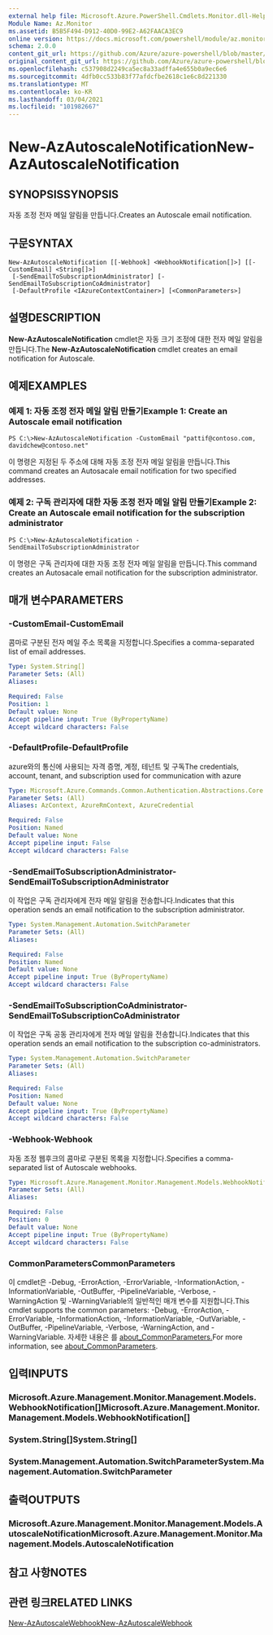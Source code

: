 ```yaml
---
external help file: Microsoft.Azure.PowerShell.Cmdlets.Monitor.dll-Help.xml
Module Name: Az.Monitor
ms.assetid: B5B5F494-D912-40D0-99E2-A62FAACA3EC9
online version: https://docs.microsoft.com/powershell/module/az.monitor/new-azautoscalenotification
schema: 2.0.0
content_git_url: https://github.com/Azure/azure-powershell/blob/master/src/Monitor/Monitor/help/New-AzAutoscaleNotification.md
original_content_git_url: https://github.com/Azure/azure-powershell/blob/master/src/Monitor/Monitor/help/New-AzAutoscaleNotification.md
ms.openlocfilehash: c537908d2249ca5ec8a33adffa4e655b0a9ec6e6
ms.sourcegitcommit: 4dfb0cc533b83f77afdcfbe2618c1e6c8d221330
ms.translationtype: MT
ms.contentlocale: ko-KR
ms.lasthandoff: 03/04/2021
ms.locfileid: "101982667"
---
```

# <span data-ttu-id="fdb6b-101">New-AzAutoscaleNotification</span><span class="sxs-lookup"><span data-stu-id="fdb6b-101">New-AzAutoscaleNotification</span></span>

## <span data-ttu-id="fdb6b-102">SYNOPSIS</span><span class="sxs-lookup"><span data-stu-id="fdb6b-102">SYNOPSIS</span></span>
<span data-ttu-id="fdb6b-103">자동 조정 전자 메일 알림을 만듭니다.</span><span class="sxs-lookup"><span data-stu-id="fdb6b-103">Creates an Autoscale email notification.</span></span>

## <span data-ttu-id="fdb6b-104">구문</span><span class="sxs-lookup"><span data-stu-id="fdb6b-104">SYNTAX</span></span>

```
New-AzAutoscaleNotification [[-Webhook] <WebhookNotification[]>] [[-CustomEmail] <String[]>]
 [-SendEmailToSubscriptionAdministrator] [-SendEmailToSubscriptionCoAdministrator]
 [-DefaultProfile <IAzureContextContainer>] [<CommonParameters>]
```

## <span data-ttu-id="fdb6b-105">설명</span><span class="sxs-lookup"><span data-stu-id="fdb6b-105">DESCRIPTION</span></span>
<span data-ttu-id="fdb6b-106">**New-AzAutoscaleNotification** cmdlet은 자동 크기 조정에 대한 전자 메일 알림을 만듭니다.</span><span class="sxs-lookup"><span data-stu-id="fdb6b-106">The **New-AzAutoscaleNotification** cmdlet creates an email notification for Autoscale.</span></span>

## <span data-ttu-id="fdb6b-107">예제</span><span class="sxs-lookup"><span data-stu-id="fdb6b-107">EXAMPLES</span></span>

### <span data-ttu-id="fdb6b-108">예제 1: 자동 조정 전자 메일 알림 만들기</span><span class="sxs-lookup"><span data-stu-id="fdb6b-108">Example 1: Create an Autoscale email notification</span></span>
```
PS C:\>New-AzAutoscaleNotification -CustomEmail "pattif@contoso.com, davidchew@contoso.net"
```

<span data-ttu-id="fdb6b-109">이 명령은 지정된 두 주소에 대해 자동 조정 전자 메일 알림을 만듭니다.</span><span class="sxs-lookup"><span data-stu-id="fdb6b-109">This command creates an Autosacale email notification for two specified addresses.</span></span>

### <span data-ttu-id="fdb6b-110">예제 2: 구독 관리자에 대한 자동 조정 전자 메일 알림 만들기</span><span class="sxs-lookup"><span data-stu-id="fdb6b-110">Example 2: Create an Autoscale email notification for the subscription administrator</span></span>
```
PS C:\>New-AzAutoscaleNotification -SendEmailToSubscriptionAdministrator
```

<span data-ttu-id="fdb6b-111">이 명령은 구독 관리자에 대한 자동 조정 전자 메일 알림을 만듭니다.</span><span class="sxs-lookup"><span data-stu-id="fdb6b-111">This command creates an Autosacale email notification for the subscription administrator.</span></span>

## <span data-ttu-id="fdb6b-112">매개 변수</span><span class="sxs-lookup"><span data-stu-id="fdb6b-112">PARAMETERS</span></span>

### <span data-ttu-id="fdb6b-113">-CustomEmail</span><span class="sxs-lookup"><span data-stu-id="fdb6b-113">-CustomEmail</span></span>
<span data-ttu-id="fdb6b-114">콤마로 구분된 전자 메일 주소 목록을 지정합니다.</span><span class="sxs-lookup"><span data-stu-id="fdb6b-114">Specifies a comma-separated list of email addresses.</span></span>

```yaml
Type: System.String[]
Parameter Sets: (All)
Aliases:

Required: False
Position: 1
Default value: None
Accept pipeline input: True (ByPropertyName)
Accept wildcard characters: False
```

### <span data-ttu-id="fdb6b-115">-DefaultProfile</span><span class="sxs-lookup"><span data-stu-id="fdb6b-115">-DefaultProfile</span></span>
<span data-ttu-id="fdb6b-116">azure와의 통신에 사용되는 자격 증명, 계정, 테넌트 및 구독</span><span class="sxs-lookup"><span data-stu-id="fdb6b-116">The credentials, account, tenant, and subscription used for communication with azure</span></span>

```yaml
Type: Microsoft.Azure.Commands.Common.Authentication.Abstractions.Core.IAzureContextContainer
Parameter Sets: (All)
Aliases: AzContext, AzureRmContext, AzureCredential

Required: False
Position: Named
Default value: None
Accept pipeline input: False
Accept wildcard characters: False
```

### <span data-ttu-id="fdb6b-117">-SendEmailToSubscriptionAdministrator</span><span class="sxs-lookup"><span data-stu-id="fdb6b-117">-SendEmailToSubscriptionAdministrator</span></span>
<span data-ttu-id="fdb6b-118">이 작업은 구독 관리자에게 전자 메일 알림을 전송합니다.</span><span class="sxs-lookup"><span data-stu-id="fdb6b-118">Indicates that this operation sends an email notification to the subscription administrator.</span></span>

```yaml
Type: System.Management.Automation.SwitchParameter
Parameter Sets: (All)
Aliases:

Required: False
Position: Named
Default value: None
Accept pipeline input: True (ByPropertyName)
Accept wildcard characters: False
```

### <span data-ttu-id="fdb6b-119">-SendEmailToSubscriptionCoAdministrator</span><span class="sxs-lookup"><span data-stu-id="fdb6b-119">-SendEmailToSubscriptionCoAdministrator</span></span>
<span data-ttu-id="fdb6b-120">이 작업은 구독 공동 관리자에게 전자 메일 알림을 전송합니다.</span><span class="sxs-lookup"><span data-stu-id="fdb6b-120">Indicates that this operation sends an email notification to the subscription co-administrators.</span></span>

```yaml
Type: System.Management.Automation.SwitchParameter
Parameter Sets: (All)
Aliases:

Required: False
Position: Named
Default value: None
Accept pipeline input: True (ByPropertyName)
Accept wildcard characters: False
```

### <span data-ttu-id="fdb6b-121">-Webhook</span><span class="sxs-lookup"><span data-stu-id="fdb6b-121">-Webhook</span></span>
<span data-ttu-id="fdb6b-122">자동 조정 웹후크의 콤마로 구분된 목록을 지정합니다.</span><span class="sxs-lookup"><span data-stu-id="fdb6b-122">Specifies a comma-separated list of Autoscale webhooks.</span></span>

```yaml
Type: Microsoft.Azure.Management.Monitor.Management.Models.WebhookNotification[]
Parameter Sets: (All)
Aliases:

Required: False
Position: 0
Default value: None
Accept pipeline input: True (ByPropertyName)
Accept wildcard characters: False
```

### <span data-ttu-id="fdb6b-123">CommonParameters</span><span class="sxs-lookup"><span data-stu-id="fdb6b-123">CommonParameters</span></span>
<span data-ttu-id="fdb6b-124">이 cmdlet은 -Debug, -ErrorAction, -ErrorVariable, -InformationAction, -InformationVariable, -OutBuffer, -PipelineVariable, -Verbose, -WarningAction 및 -WarningVariable의 일반적인 매개 변수를 지원합니다.</span><span class="sxs-lookup"><span data-stu-id="fdb6b-124">This cmdlet supports the common parameters: -Debug, -ErrorAction, -ErrorVariable, -InformationAction, -InformationVariable, -OutVariable, -OutBuffer, -PipelineVariable, -Verbose, -WarningAction, and -WarningVariable.</span></span> <span data-ttu-id="fdb6b-125">자세한 내용은 를 [about_CommonParameters.](http://go.microsoft.com/fwlink/?LinkID=113216)</span><span class="sxs-lookup"><span data-stu-id="fdb6b-125">For more information, see [about_CommonParameters](http://go.microsoft.com/fwlink/?LinkID=113216).</span></span>

## <span data-ttu-id="fdb6b-126">입력</span><span class="sxs-lookup"><span data-stu-id="fdb6b-126">INPUTS</span></span>

### <span data-ttu-id="fdb6b-127">Microsoft.Azure.Management.Monitor.Management.Models.WebhookNotification[]</span><span class="sxs-lookup"><span data-stu-id="fdb6b-127">Microsoft.Azure.Management.Monitor.Management.Models.WebhookNotification[]</span></span>

### <span data-ttu-id="fdb6b-128">System.String[]</span><span class="sxs-lookup"><span data-stu-id="fdb6b-128">System.String[]</span></span>

### <span data-ttu-id="fdb6b-129">System.Management.Automation.SwitchParameter</span><span class="sxs-lookup"><span data-stu-id="fdb6b-129">System.Management.Automation.SwitchParameter</span></span>

## <span data-ttu-id="fdb6b-130">출력</span><span class="sxs-lookup"><span data-stu-id="fdb6b-130">OUTPUTS</span></span>

### <span data-ttu-id="fdb6b-131">Microsoft.Azure.Management.Monitor.Management.Models.AutoscaleNotification</span><span class="sxs-lookup"><span data-stu-id="fdb6b-131">Microsoft.Azure.Management.Monitor.Management.Models.AutoscaleNotification</span></span>

## <span data-ttu-id="fdb6b-132">참고 사항</span><span class="sxs-lookup"><span data-stu-id="fdb6b-132">NOTES</span></span>

## <span data-ttu-id="fdb6b-133">관련 링크</span><span class="sxs-lookup"><span data-stu-id="fdb6b-133">RELATED LINKS</span></span>

[<span data-ttu-id="fdb6b-134">New-AzAutoscaleWebhook</span><span class="sxs-lookup"><span data-stu-id="fdb6b-134">New-AzAutoscaleWebhook</span></span>](./New-AzAutoscaleWebhook.md)


